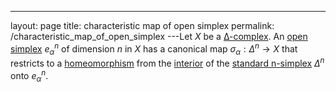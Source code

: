 ---
 layout: page
 title: characteristic map of open simplex
 permalink: /characteristic_map_of_open_simplex
---Let $X$ be a [∆-complex](https://defsmath.github.io/DefsMath/∆-complex). An [open simplex](https://defsmath.github.io/DefsMath/open_simplex) $e_\alpha^n$ of dimension $n$ in $X$ has a canonical map $\sigma_\alpha: \Delta^n \to X$ that restricts to a [homeomorphism](https://defsmath.github.io/DefsMath/homeomorphism) from the [interior](https://defsmath.github.io/DefsMath/interior) of the [standard n-simplex](https://defsmath.github.io/DefsMath/n-simplex) $\Delta^n$ onto $e_\alpha^n$. 